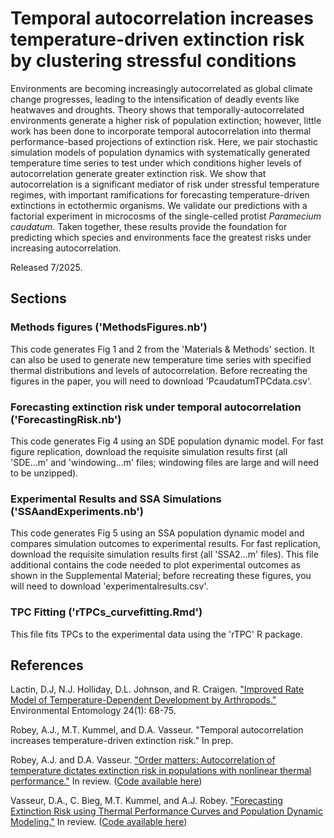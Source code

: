 # Temporal autocorrelation increases temperature-driven extinction risk by clustering stressful conditions
Environments are becoming increasingly autocorrelated as global climate change progresses, leading to the intensification of deadly events like heatwaves and droughts. Theory shows that temporally-autocorrelated environments generate a higher risk of population extinction; however, little work has been done to incorporate temporal autocorrelation into thermal performance-based projections of extinction risk. Here, we pair stochastic simulation models of population dynamics with systematically generated temperature time series to test under which conditions higher levels of autocorrelation generate greater extinction risk. We show that autocorrelation is a significant mediator of risk under stressful temperature regimes, with important ramifications for forecasting temperature-driven extinctions in ectothermic organisms.  We validate our predictions with a factorial experiment in microcosms of the single-celled protist _Paramecium caudatum_. Taken together, these results provide the foundation for predicting which species and environments face the greatest risks under increasing autocorrelation.

Released 7/2025.

## Sections

### Methods figures ('MethodsFigures.nb')
This code generates Fig 1 and 2 from the 'Materials & Methods' section. It can also be used to generate new temperature time series with specified thermal distributions and levels of autocorrelation. Before recreating the figures in the paper, you will need to download 'PcaudatumTPCdata.csv'.

### Forecasting extinction risk under temporal autocorrelation ('ForecastingRisk.nb')
This code generates Fig 4 using an SDE population dynamic model. For fast figure replication, download the requisite simulation results first (all 'SDE...m' and 'windowing...m' files; windowing files are large and will need to be unzipped).

### Experimental Results and SSA Simulations ('SSAandExperiments.nb')
This code generates Fig 5 using an SSA population dynamic model and compares simulation outcomes to experimental results. For fast replication, download the requisite simulation results first (all 'SSA2...m' files). This file additional contains the code needed to plot experimental outcomes as shown in the Supplemental Material; before recreating these figures, you will need to download 'experimentalresults.csv'.

### TPC Fitting ('rTPCs_curvefitting.Rmd')
This file fits TPCs to the experimental data using the 'rTPC' R package.

## References
Lactin, D.J, N.J. Holliday, D.L. Johnson, and R. Craigen. ["Improved Rate Model of Temperature-Dependent Development by Arthropods."](https://academic.oup.com/ee/article-abstract/24/1/68/2394752) Environmental Entomology 24(1): 68-75.

Robey, A.J., M.T. Kummel, and D.A. Vasseur. "Temporal autocorrelation increases temperature-driven extinction risk." In prep.

Robey, A.J. and D.A. Vasseur. ["Order matters: Autocorrelation of temperature dictates extinction risk in populations with nonlinear thermal performance."](https://doi.org/10.1101/2024.12.19.629491) In review. ([Code available here](https://github.com/arobey63/autocorrelation))

Vasseur, D.A., C. Bieg, M.T. Kummel, and A.J. Robey. ["Forecasting Extinction Risk using Thermal Performance Curves and Population Dynamic Modeling."](https://doi.org/10.1101/2025.04.27.650737) In review. ([Code available here](https://github.com/dvasseur9/Forecasting-Extinction-Risk))
